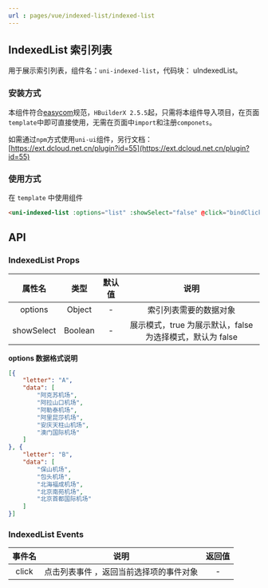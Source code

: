 ```yaml
---
url : pages/vue/indexed-list/indexed-list
---
```


## IndexedList 索引列表

用于展示索引列表，组件名：``uni-indexed-list``，代码块： uIndexedList。

### 安装方式

本组件符合[easycom](https://uniapp.dcloud.io/collocation/pages?id=easycom)规范，`HBuilderX 2.5.5`起，只需将本组件导入项目，在页面`template`中即可直接使用，无需在页面中`import`和注册`componets`。

如需通过`npm`方式使用`uni-ui`组件，另行文档：[https://ext.dcloud.net.cn/plugin?id=55](https://ext.dcloud.net.cn/plugin?id=55)

### 使用方式

在 ``template`` 中使用组件

```html
<uni-indexed-list :options="list" :showSelect="false" @click="bindClick"></uni-indexed-list>
```

## API

### IndexedList Props

|属性名		|类型	|默认值	|说明														|
|:-:		|:-:	|:-:	|:-:														|
|options	|Object	|-		|索引列表需要的数据对象										|
|showSelect	|Boolean|-		| 展示模式，true 为展示默认，false 为选择模式，默认为 false	|

**options 数据格式说明**

```json
[{
	"letter": "A",
	"data": [
		"阿克苏机场",
		"阿拉山口机场",
		"阿勒泰机场",
		"阿里昆莎机场",
		"安庆天柱山机场",
		"澳门国际机场"
	]
}, {
	"letter": "B",
	"data": [
		"保山机场",
		"包头机场",
		"北海福成机场",
		"北京南苑机场",
		"北京首都国际机场"
	]
}]
```

### IndexedList Events

|事件名	|说明															|返回值	|
|:-:		|:-:															|:-:	|
|click	|点击列表事件 ，返回当前选择项的事件对象	|-		|
